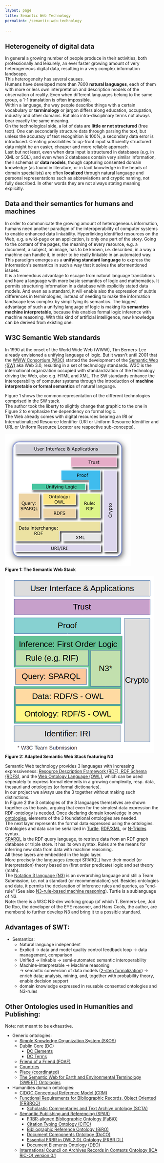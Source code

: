```yaml
---
layout: page
title: Semantic Web Technology
permalink: /semantic-web-technology

---
```

## Heterogeneity of digital data
In general a growing number of people produce in their activities, both professionally and leisurely, an ever faster growing amount of very heterogeneous digital data, resulting in a very complex information landscape.  
This heterogeneity has several causes.  
Humans have developed more than 7800 **natural languages**, each of them with more or less own interpretation and description models of the observation of reality. Even when different languages belong to the same group, a 1-1 translation is often impossible.  
Within a language, the way people describe things with a certain vocabulary or **terminology** or jargon differs along education, occupation, industry and other domains. But also intra-disciplinary terms not always bear exactly the same meaning.  
On the technological side, a lot of data are **little or not structured** (free text). One can secondarily structure data through parsing the text, but unless the accuracy of text recognition is 100%, a secondary data error is introduced. Creating possibilities to up-front input sufficiently structured data might be an easier, cheaper and more reliable approach.  
Last but not least, even when data input is structured in databases (e.g. in XML or SQL), and even when 2 databases contain very similar information, their schemas or **data models**, though capturing consented domain knowledge (as found in literature, or in tacit knowledge in the heads of domain specialists) are often **localized** through natural language and personal representations such as abbreviations and cryptic naming, not fully described. In other words they are not always stating meaning explicitly.

## Data and their semantics for humans and machines
In order to communicate the growing amount of heterogeneous information, humans need another paradigm of the interoperability of computer systems to enable enhanced data linkability. Hyperlinking identified resources on the Web, e.g. a wiki-page or an application, is only one part of the story. Going to the content of the pages, the meaning of every resource, e.g. a document, a subject, an image, has to be known, i.e. described, in a way a machine can handle it, in order to be really linkable in an automated way.  
This paradigm emerges as a **unifying standard language** to express the information's semantics in such a way that it solves the aformentioned issues.  
It is a tremendous advantage to escape from natural language translations and have a language with more basic semantics of logic and mathematics. It permits structuring information in a database with explicitly stated data models. And even as a standard, it will enable also the expression of subtle differences in terminologies, instead of needing to make the information landscape less complex by simplifying its semantics. The biggest advantage of such a unifying language of logic is making its **semantics machine interpretable**, because this enables formal logic inference with machine reasoning. With this kind of artificial intelligence, new knowledge can be derived from existing one.

## W3C Semantic Web standards
In 1990 at the onset of the World Wide Web (WWW), Tim Berners-Lee already envisioned a unifying language of logic. But it wasn't until 2001 that the [WWW Consortium (W3C)](https://www.w3.org/) started the development of the [Semantic Web (SW)](https://www.w3.org/standards/semanticweb/) aka Web 3.0, resulting in a set of technology standards. W3C is the international organization occupied with standardization of the technology driving the Web, also e.g. HTML and XML. The SW standards enhance the interoperability of computer systems through the introduction of **machine interpretable or formal semantics** of natural language.  

Figure 1 shows the common representation of the different technologies comprised in the SW stack.  
The author took the liberty to slightly change that graphic to the one in Figure 2 to emphasize the dependency on formal logic.  
The Web already comes with digital resources bearing an IRI or Internationalized Resource Identifier (URI or Uniform Resource Identifier and URL or Uniform Resource Locator are respective sub-concepts).  

![figure](/assets/images/semantic-web-stack.png)  
**Figure 1: The Semantic Web Stack**

![figure](/assets/images/SWT-stack-N3.png)  
**Figure 2: Adapted Semantic Web Stack featuring N3**

Semantic Web technology provides 3 languages with increasing expressiveness: [Resource Description Framework (RDF), RDF Schema (RDFS)](https://www.w3.org/TR/rdf-mt/), and the [Web Ontology Language (OWL)](https://www.w3.org/TR/owl2-primer/), which can be used seperately to express formal elements in a growing complexity, resp. data, thesauri and ontologies (or formal dictionaries).  
In our project we always use the 3 together without making such distinctions.  
In Figure 2 the 3 ontologies of the 3 languages themselves are shown together as the basis, arguing that even for the simplest data expression the RDF-ontology is needed. Once declaring domain knowledge in own [ontologies](/ontology), elements of the 3 foundational ontologies are needed.  
The next layer represents the formal data expressed using the ontologies.  
Ontologies and data can be serialized in [Turtle](https://www.w3.org/TR/turtle/), [RDF/XML](), or [N-Triples](https://www.w3.org/TR/n-triples/) syntax.  
[SPARQL](https://www.w3.org/TR/rdf-sparql-query/) is the RDF query language, to retrieve data from an RDF graph database or triple store. It has its own syntax.
Rules are the means for inferring new data from data with machine reasoning.  
All these layers are embedded in the logic layer.  
More precisely the languages (except SPARQL) have their model (or interpretation) theory based on (first order predicate) logic and set theory (math).  
The [Notation 3 language (N3)](https://www.w3.org/TeamSubmission/n3/) is an overarching language and still a Team Submission, i.e. not a standard (or recommendation) yet. Besides ontologies and data, it permits the declaration of inference rules and queries, as "end-rule" (See also [N3-rule-based machine reasoning](/n3-rule-based-machine-reasoning)). Turtle is a sublanguage of N3.  
Note: there is a W3C N3-dev working group (of which T. Berners-Lee, Jod De Roo, the developer of the EYE reasoner, and Hans Cools, the author, are members) to further develop N3 and bring it to a possible standard.

## Advantages of SWT:
- Semantics:
	- Natural language independent
	- Explicit -> data and model quality control feedback loop -> data management, comparison
	- Unified -> linkable -> semi-automated semantic interoperability
	- Machine-interpretable -> Machine reasoning  
		-> semantic conversion of data models ([2-step formalization](/two-step-formalization))
		-> enrich data; analysis, mining, and, together with probability theory, enable decision support
	- domain knowledge expressed in reusable consented ontologies and N3-rules

<!--- ° added value of RDF: e.g. no relation HDC and first publication in source data : adding relations between concepts ° Pre-processing year literals at conversion:--->

## Other Ontologies used in Humanities and Publishing:
Note: not meant to be exhaustive.
- Generic ontologies:
	- [Simple Knowledge Organization System (SKOS)](https://www.w3.org/2009/08/skos-reference/skos.html)
	- Dublin Core (DC)
		- [DC Elements](http://dublincore.org/documents/2012/06/14/dces/)
		- [DC Terms](http://purl.org/dc/terms/)
	- [Friend of a Friend (FOAF)](http://xmlns.com/foaf/0.1/)
	- [Countries](http://eulersharp.sourceforge.net/2003/03swap/countries#)
	- [Place (coordinated)](http://www.w3.org/2003/01/geo/wgs84_pos#)
	- [The Semantic Web for Earth and Environmental Terminology (SWEET) Ontologies](https://github.com/ESIPFed/sweet)
- Humanities domain ontologies:
	- [CIDOC Conceptual Reference Model (CRM)](http://www.cidoc-crm.org/)
	- [Functional Requirements for Bibliographic Records, Object Oriented (FRBROO)](http://iflastandards.info/ns/fr/frbr/frbroo/)
        - [Scholastic Commentaries and Text Archive ontology (SCTA)](https://github.com/scta/scta-ontology/blob/master/SCTAOntologySpec.md)
	- [Semantic Publishing and Referencing (SPAR)](http://www.sparontologies.net/)
		- [FRBR-aligned Bibliographic Ontology (FaBiO)](http://www.sparontologies.net/ontologies/fabio)
		- [Citation Typing Ontology (CiTO)](http://purl.org/spar/cito)
		- [Bibliographic Reference Ontology (BiRO)](http://www.sparontologies.net/ontologies/biro)
		- [Document Components Ontology (DoCO)](http://www.sparontologies.net/ontologies/doco)
		- [Essential FRBR in OWL2 DL Ontology (FRBR DL)](http://www.sparontologies.net/ontologies/frbr)
		- [Document Elements Ontology (DEO)](http://www.sparontologies.net/ontologies/deo)
	- [International Council on Archives Records in Contexts Ontology (ICA RiC-O) version 0.1](https://www.ica.org/standards/RiC/RiC-O_v0-1.html)